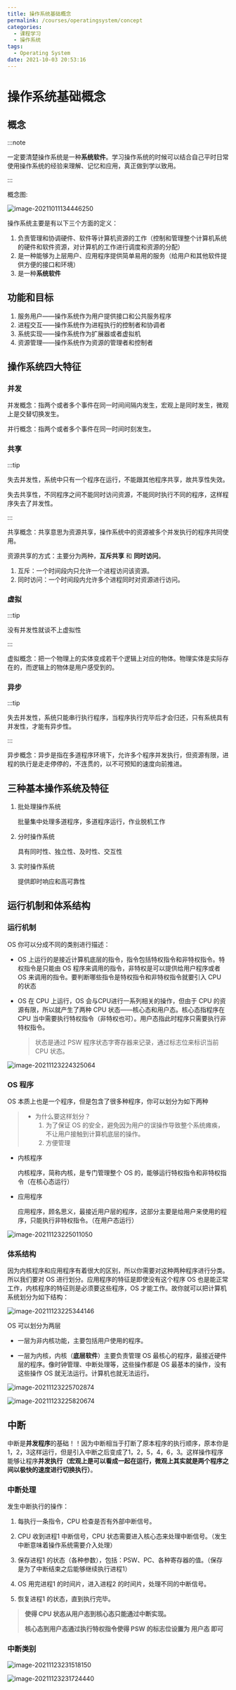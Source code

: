```yaml
---
title: 操作系统基础概念
permalink: /courses/operatingsystem/concept
categories: 
  - 课程学习
  - 操作系统
tags: 
  - Operating System
date: 2021-10-03 20:53:16
---
```


# 操作系统基础概念

## 概念

:::note 

一定要清楚操作系统是一种**系统软件**。学习操作系统的时候可以结合自己平时日常使用操作系统的经验来理解、记忆和应用，真正做到学以致用。

:::

概念图:

![image-20211011134446250](./src/01.操作系统基础概念/image-20211011134446250.png)

操作系统主要是有以下三个方面的定义：

1. 负责管理和协调硬件、软件等计算机资源的工作（控制和管理整个计算机系统的硬件和软件资源，对计算机的工作进行调度和资源的分配）
2. 是一种能够为上层用户、应用程序提供简单易用的服务（给用户和其他软件提供方便的接口和环境）
3. 是一种**系统软件**

## 功能和目标

1. 服务用户——操作系统作为用户提供接口和公共服务程序
2. 进程交互——操作系统作为进程执行的控制者和协调者
3. 系统实现——操作系统作为扩展器或者虚拟机
4. 资源管理——操作系统作为资源的管理者和控制者


## 操作系统四大特征

### 并发

并发概念：指两个或者多个事件在同一时间间隔内发生，宏观上是同时发生，微观上是交替切换发生。

并行概念：指两个或者多个事件在同一时间时刻发生。

### 共享

:::tip

失去并发性，系统中只有一个程序在运行，不能跟其他程序共享，故共享性失效。

失去共享性，不同程序之间不能同时访问资源，不能同时执行不同的程序，这样程序失去了并发性。

:::

共享概念：共享意思为资源共享，操作系统中的资源被多个并发执行的程序共同使用。

资源共享的方式：主要分为两种，**互斥共享** 和 **同时访问**。

1. 互斥：一个时间段内只允许一个进程访问该资源。
2. 同时访问：一个时间段内允许多个进程同时对资源进行访问。

### 虚拟

:::tip

没有并发性就谈不上虚拟性

:::

虚拟概念：把一个物理上的实体变成若干个逻辑上对应的物体。物理实体是实际存在的，而逻辑上的物体是用户感受到的。

### 异步

:::tip

失去并发性，系统只能串行执行程序，当程序执行完毕后才会归还，只有系统具有并发性，才能有异步性。

:::

异步概念：异步是指在多道程序环境下，允许多个程序并发执行，但资源有限，进程的执行是走走停停的，不连贯的，以不可预知的速度向前推进。

## 三种基本操作系统及特征

1. 批处理操作系统

   批量集中处理多道程序，多道程序运行，作业脱机工作

2. 分时操作系统

   具有同时性、独立性、及时性、交互性

3. 实时操作系统

   提供即时响应和高可靠性



## 运行机制和体系结构

### 运行机制

OS 你可以分成不同的类别进行描述：

- OS 上运行的是接近计算机底层的指令，指令包括特权指令和非特权指令。特权指令是只能由 OS 程序来调用的指令，非特权是可以提供给用户程序或者 OS 来调用的指令。要判断哪些指令是特权指令和非特权指令就要引入 CPU 的状态

- OS 在 CPU 上运行，OS 会与CPU进行一系列相关的操作，但由于 CPU 的资源有限，所以就产生了两种 CPU 状态——核心态和用户态。核心态指程序在 CPU 当中需要执行特权指令（非特权也可）。用户态指此时程序只需要执行非特权指令。

  > 状态是通过 PSW 程序状态字寄存器来记录，通过标志位来标识当前 CPU 状态。

![image-20211123224325064](./src/01.操作系统基础概念/image-20211123224325064.png)

### OS 程序

OS 本质上也是一个程序，但是包含了很多种程序，你可以划分为如下两种

> - 为什么要这样划分？
>   1. 为了保证 OS 的安全，避免因为用户的误操作导致整个系统瘫痪，不让用户接触到计算机底层的操作。
>   2. 方便管理

- 内核程序

  内核程序，简称内核，是专门管理整个 OS 的，能够运行特权指令和非特权指令（在核心态运行）

- 应用程序

  应用程序，顾名思义，最接近用户层的程序，这部分主要是给用户来使用的程序，只能执行非特权指令。（在用户态运行）

![image-20211123225011050](src/01.操作系统基础概念/image-20211123225011050.png)

### 体系结构

因为内核程序和应用程序有着很大的区别，所以你需要对这种两种程序进行分类。所以我们要对 OS 进行划分。应用程序的特征是即使没有这个程序 OS 也是能正常工作，内核程序的特征则是必须要这些程序，OS 才能工作。故你就可以把计算机系统划分为如下结构：

![image-20211123225344146](src/01.操作系统基础概念/image-20211123225344146.png)

OS 可以划分为两层

- 一层为非内核功能，主要包括用户使用的程序。

- 一层为内核，内核（**底层软件**）主要负责管理 OS 最核心的程序，最接近硬件层的程序。像时钟管理、中断处理等，这些操作都是 OS 最基本的操作，没有这些操作 OS 就无法运行。计算机也就无法运行。

  

![image-20211123225702874](src/01.操作系统基础概念/image-20211123225702874.png)

![image-20211123225820674](src/01.操作系统基础概念/image-20211123225820674.png)

## 中断

中断是**并发程序**的基础！！因为中断相当于打断了原本程序的执行顺序，原本你是1，2，3这样运行，但是引入中断之后变成了1，2，5，4，6，3。这样操作程序能够让程序**并发执行（宏观上是可以看成一起在运行，微观上其实就是两个程序之间以极快的速度进行切换执行）**。

### 中断处理

发生中断执行的操作：

1. 每执行一条指令，CPU 检查是否有外部中断信号。

2. CPU 收到进程1 中断信号，CPU 状态需要进入核心态来处理中断信号。（发生中断意味着操作系统需要介入处理）

3. 保存进程1 的状态（各种参数），包括：PSW、PC、各种寄存器的值。（保存是为了中断结束之后能够继续执行进程1）
4. OS 用完进程1 的时间片，进入进程2 的时间片，处理不同的中断信号。
5. 恢复进程1 的状态，直到执行完毕。

> **使得 CPU 状态从用户态到核心态只能通过中断实现。**
>
> **核心态到用户态通过执行特权指令使得 PSW 的标志位设置为 用户态 即可**

### 中断类别

![image-20211123231518150](src/01.操作系统基础概念/image-20211123231518150.png)

![image-20211123231724440](src/01.操作系统基础概念/image-20211123231724440.png)
